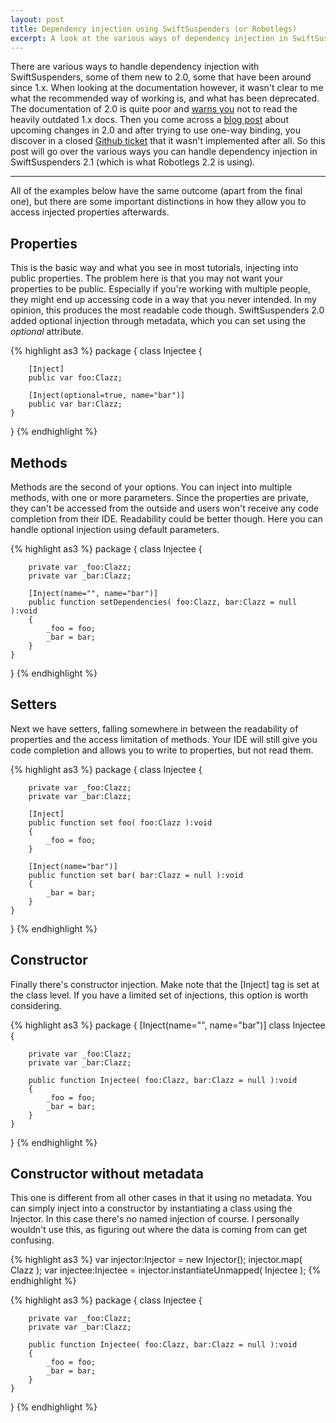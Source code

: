 ```yaml
---
layout: post
title: Dependency injection using SwiftSuspenders (or Robotlegs)
excerpt: A look at the various ways of dependency injection in SwiftSuspenders.
---
```


There are various ways to handle dependency injection with SwiftSuspenders, some of them new to 2.0, some that have been around since 1.x. When looking at the documentation however, it wasn't clear to me what the recommended way of working is, and what has been deprecated. The documentation of 2.0 is quite poor and [warns you](https://github.com/robotlegs/swiftsuspenders/blob/master/README.md) not to read the heavily outdated 1.x docs. Then you come across a [blog post](http://tillschneidereit.net/2011/02/05/swiftsuspenders-1-6-a-tale-of-small-changes-and-big-plans/) about upcoming changes in 2.0 and after trying to use one-way binding, you discover in a closed [Github ticket](https://github.com/tschneidereit/SwiftSuspenders/issues/44) that it wasn't implemented after all. So this post will go over the various ways you can handle dependency injection in SwiftSuspenders 2.1 (which is what Robotlegs 2.2 is using).

----

All of the examples below have the same outcome (apart from the final one), but there are some important distinctions in how they allow you to access injected properties afterwards.

## Properties

This is the basic way and what you see in most tutorials, injecting into public properties. The problem here is that you may not want your properties to be public. Especially if you're working with multiple people, they might end up accessing code in a way that you never intended. In my opinion, this produces the most readable code though.
SwiftSuspenders 2.0 added optional injection through metadata, which you can set using the *optional* attribute.

{% highlight as3 %}
package {
	class Injectee {

		[Inject]
		public var foo:Clazz;

		[Inject(optional=true, name="bar")]
		public var bar:Clazz;
	}
}
{% endhighlight %}


## Methods

Methods are the second of your options. You can inject into multiple methods, with one or more parameters. Since the properties are private, they can't be accessed from the outside and users won't receive any code completion from their IDE. Readability could be better though.
Here you can handle optional injection using default parameters.

{% highlight as3 %}
package {
	class Injectee {

		private var _foo:Clazz;
		private var _bar:Clazz;

		[Inject(name="", name="bar")]
		public function setDependencies( foo:Clazz, bar:Clazz = null ):void
		{
			_foo = foo;
			_bar = bar;
		}
	}
}
{% endhighlight %}

## Setters

Next we have setters, falling somewhere in between the readability of properties and the access limitation of methods. Your IDE will still give you code completion and allows you to write to properties, but not read them.

{% highlight as3 %}
package {
	class Injectee {

		private var _foo:Clazz;
		private var _bar:Clazz;

		[Inject]
		public function set foo( foo:Clazz ):void
		{
			_foo = foo;
		}

		[Inject(name="bar")]
		public function set bar( bar:Clazz = null ):void
		{
			_bar = bar;
		}
	}
}
{% endhighlight %}

## Constructor

Finally there's constructor injection. Make note that the [Inject] tag is set at the class level. If you have a limited set of injections, this option is worth considering.

{% highlight as3 %}
package {
	[Inject(name="", name="bar")]
	class Injectee {

		private var _foo:Clazz;
		private var _bar:Clazz;

		public function Injectee( foo:Clazz, bar:Clazz = null ):void
		{
			_foo = foo;
			_bar = bar;
		}
	}
}
{% endhighlight %}

## Constructor without metadata

This one is different from all other cases in that it using no metadata. You can simply inject into a constructor by instantiating a class using the Injector. In this case there's no named injection of course. I personally wouldn't use this, as figuring out where the data is coming from can get confusing.

{% highlight as3 %}
var injector:Injector = new Injector();
injector.map( Clazz );
var injectee:Injectee = injector.instantiateUnmapped( Injectee );
{% endhighlight %}

{% highlight as3 %}
package {
	class Injectee {

		private var _foo:Clazz;
		private var _bar:Clazz;

		public function Injectee( foo:Clazz, bar:Clazz = null ):void
		{
			_foo = foo;
			_bar = bar;
		}
	}
}
{% endhighlight %}